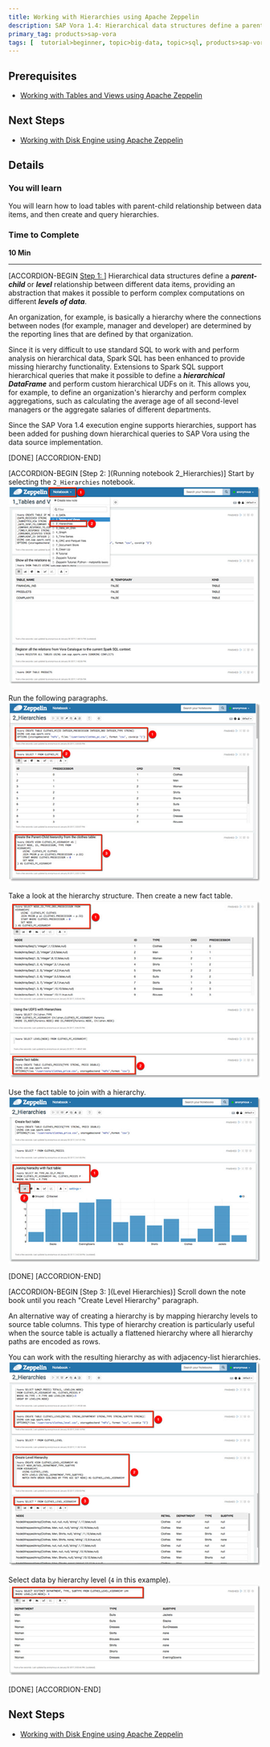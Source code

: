 ```yaml
---
title: Working with Hierarchies using Apache Zeppelin
description: SAP Vora 1.4: Hierarchical data structures define a parent-child relationship between different data items, providing an abstraction that makes it possible to perform complex computations on different levels of data
primary_tag: products>sap-vora
tags: [  tutorial>beginner, topic>big-data, topic>sql, products>sap-vora ]
---
```


## Prerequisites  
 - [Working with Tables and Views using Apache Zeppelin](http://www.sap.com/developer/tutorials/vora-ova-zeppelin0.html)


## Next Steps
 - [Working with Disk Engine using Apache Zeppelin](http://www.sap.com/developer/tutorials/vora-ova-zeppelin3.html)

## Details
### You will learn  
You will learn how to load tables with parent-child relationship between data items, and then create and query hierarchies.

### Time to Complete
**10 Min**

---

[ACCORDION-BEGIN [Step 1: ](Hierarchies)]
Hierarchical data structures define a ___parent-child___ or ___level___ relationship between different data items, providing an abstraction that makes it possible to perform complex computations on different ___levels of data___.

An organization, for example, is basically a hierarchy where the connections between nodes (for example, manager and developer) are determined by the reporting lines that are defined by that organization.

Since it is very difficult to use standard SQL to work with and perform analysis on hierarchical data, Spark SQL has been enhanced to provide missing hierarchy functionality. Extensions to Spark SQL support hierarchical queries that make it possible to define a ___hierarchical DataFrame___ and perform custom hierarchical UDFs on it. This allows you, for example, to define an organization's hierarchy and perform complex aggregations, such as calculating the average age of all second-level managers or the aggregate salaries of different departments.

Since the SAP Vora 1.4 execution engine supports hierarchies, support has been added for pushing down hierarchical queries to SAP Vora using the data source implementation.


[DONE]
[ACCORDION-END]

[ACCORDION-BEGIN [Step 2: ](Running notebook 2_Hierarchies)]
Start by selecting the `2_Hierarchies` notebook.
![Hierarchies notebook](zep2_01.jpg)

Run the following paragraphs.
![First paragraphs in Hierarchies notebook](zep2_02.jpg)

Take a look at the hierarchy structure. Then create a new fact table.
![Fact table](zep2_03.jpg)

Use the fact table to join with a hierarchy.
![Join with hierarchy](zep2_04.jpg)

[DONE]
[ACCORDION-END]


[ACCORDION-BEGIN [Step 3: ](Level Hierarchies)]
Scroll down the note book until you reach "Create Level Hierarchy" paragraph.

An alternative way of creating a hierarchy is by mapping hierarchy levels to source table columns. This type of hierarchy creation is particularly useful when the source table is actually a flattened hierarchy where all hierarchy paths are encoded as rows.

You can work with the resulting hierarchy as with adjacency-list hierarchies.
![Level hierarchy](zep2_05.jpg)

Select data by hierarchy level (`4` in this example).
![Select by level](zep2_06.jpg)

[DONE]
[ACCORDION-END]


## Next Steps
- [Working with Disk Engine using Apache Zeppelin](http://www.sap.com/developer/tutorials/vora-ova-zeppelin3.html)
